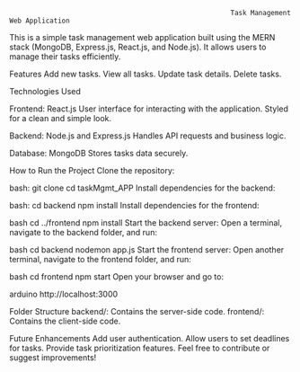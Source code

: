                                                            Task Management Web Application

                                                           
This is a simple task management web application built using the MERN stack (MongoDB, Express.js, React.js, and Node.js). It allows users to manage their tasks efficiently.

Features
Add new tasks.
View all tasks.
Update task details.
Delete tasks.

Technologies Used

Frontend: React.js
User interface for interacting with the application.
Styled for a clean and simple look.

Backend: Node.js and Express.js
Handles API requests and business logic.

Database: MongoDB
Stores tasks data securely.

How to Run the Project
Clone the repository:

bash:
git clone <repository-url>
cd taskMgmt_APP
Install dependencies for the backend:

bash:
cd backend
npm install
Install dependencies for the frontend:

bash
cd ../frontend
npm install
Start the backend server: Open a terminal, navigate to the backend folder, and run:

bash
cd backend
nodemon app.js
Start the frontend server: Open another terminal, navigate to the frontend folder, and run:

bash
cd frontend
npm start
Open your browser and go to:

arduino
http://localhost:3000

Folder Structure
backend/: Contains the server-side code.
frontend/: Contains the client-side code.

Future Enhancements
Add user authentication.
Allow users to set deadlines for tasks.
Provide task prioritization features.
Feel free to contribute or suggest improvements!






